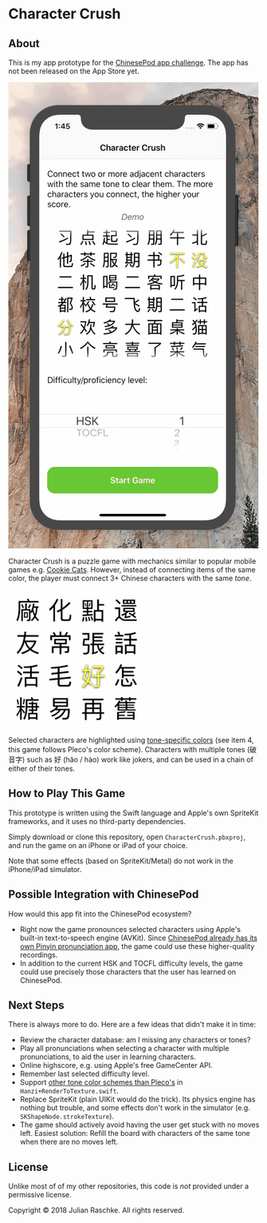 # Character Crush

## About

This is my app prototype for the [ChinesePod app challenge](https://chinesepod.app).
The app has not been released on the App Store yet.

![Demo](Assets/Demo.gif)

Character Crush is a puzzle game with mechanics similar to popular mobile games e.g. [Cookie Cats](https://www.youtube.com/watch?v=iPxZIp0cbJE&t=1m10s).
However, instead of connecting items of the same color, the player must connect 3+ Chinese characters with the same *tone*.

![Connecting Tiles](Assets/Connecting.gif)

Selected characters are highlighted using [tone-specific colors](https://chinesepod.com/blog/2017/04/17/learn-chinese-tones-properly/) (see item 4, this game follows Pleco's color scheme).
Characters with multiple tones (破音字) such as 好 (hǎo / hào) work like jokers, and can be used in a chain of either of their tones.

## How to Play This Game

This prototype is written using the Swift language and Apple's own SpriteKit frameworks, and it uses no third-party dependencies.

Simply download or clone this repository, open `CharacterCrush.pbxproj`, and run the game on an iPhone or iPad of your choice.

Note that some effects (based on SpriteKit/Metal) do not work in the iPhone/iPad simulator.

## Possible Integration with ChinesePod

How would this app fit into the ChinesePod ecosystem?

* Right now the game pronounces selected characters using Apple's built-in text-to-speech engine (AVKit).
  Since [ChinesePod already has its own Pinyin pronunciation app](https://itunes.apple.com/us/app/pinyin-by-chinesepod/id833178097?mt=8), the game could use these higher-quality recordings.
* In addition to the current HSK and TOCFL difficulty levels, the game could use precisely those characters that the user has learned on ChinesePod. 

## Next Steps

There is always more to do. Here are a few ideas that didn't make it in time:

* Review the character database: am I missing any characters or tones?
* Play all pronunciations when selecting a character with multiple pronunciations, to aid the user in learning characters.
* Online highscore, e.g. using Apple's free GameCenter API.
* Remember last selected difficulty level.
* Support [other tone color schemes than Pleco's](http://laowaichinese.net/tone-colors-and-what-pleco-did-with-them.htm) in `Hanzi+RenderToTexture.swift`.
* Replace SpriteKit (plain UIKit would do the trick).
  Its physics engine has nothing but trouble, and some effects don't work in the simulator (e.g. `SKShapeNode.strokeTexture`).
* The game should actively avoid having the user get stuck with no moves left.
  Easiest solution: Refill the board with characters of the same tone when there are no moves left.

## License

Unlike most of of my other repositories, this code is *not* provided under a permissive license.

Copyright © 2018 Julian Raschke. All rights reserved.
